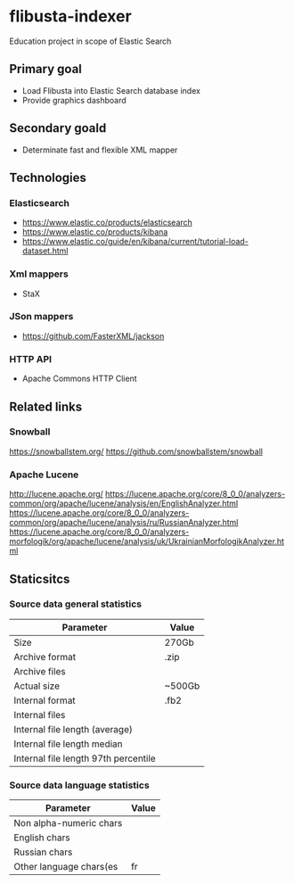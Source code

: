 # flibusta-indexer
Education project in scope of Elastic Search

## Primary goal
- Load Flibusta into Elastic Search database index
- Provide graphics dashboard

## Secondary goald
- Determinate fast and flexible XML mapper

## Technologies

### Elasticsearch

- https://www.elastic.co/products/elasticsearch
- https://www.elastic.co/products/kibana
- https://www.elastic.co/guide/en/kibana/current/tutorial-load-dataset.html

### Xml mappers

- StaX

### JSon mappers

- https://github.com/FasterXML/jackson

### HTTP API
- Apache Commons HTTP Client

## Related links

### Snowball
https://snowballstem.org/
https://github.com/snowballstem/snowball

### Apache Lucene
http://lucene.apache.org/
https://lucene.apache.org/core/8_0_0/analyzers-common/org/apache/lucene/analysis/en/EnglishAnalyzer.html
https://lucene.apache.org/core/8_0_0/analyzers-common/org/apache/lucene/analysis/ru/RussianAnalyzer.html
https://lucene.apache.org/core/8_0_0/analyzers-morfologik/org/apache/lucene/analysis/uk/UkrainianMorfologikAnalyzer.html

## Staticsitcs

### Source data general statistics

|Parameter|Value|
|---------|-----|
|Size|270Gb|
|Archive format|.zip|
|Archive files| |
|Actual size|~500Gb|
|Internal format|.fb2|
|Internal files| |
|Internal file length (average)| |
|Internal file length median| |
|Internal file length 97th percentile| |

### Source data language statistics

|Parameter|Value|
|---------|-----|
|Non alpha-numeric chars| |
|English chars| |
|Russian chars| |
|Other language chars(es|fr|de)| |


